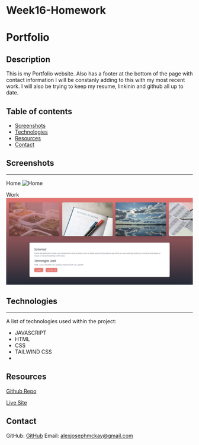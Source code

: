 # Week16-Homework

# Portfolio

## Description 

This is my Portfolio website.
Also has a footer at the bottom of the page with contact information
I will be constanly adding to this with my most recent work.
I will also be trying to keep my resume, linkinin and github all up to date.  

## Table of contents 

- [Screenshots](#screenshots) 
- [Technologies](#technologies) 
- [Resources](#resources) 
- [Contact](#contact)
  
## Screenshots 
---
Home
![Home](./assets/images/homepage.png)

Work
![Work](./assets/images/workpage.png)

## Technologies
***
A list of technologies used within the project:

- JAVASCRIPT
- HTML
- CSS
- TAILWIND CSS
- 
## Resources

[Github Repo](https://github.com/mckayjalex/portfolio-am)

[Live Site](https://mckayjalex.github.io/portfolio-am/)

## Contact

GitHub: [GitHub](https://github.com/mckayjalex) Email: [alexjosephmckay@gmail.com](alexjosephmckay@gmail.com)